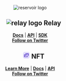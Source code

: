 <p align="center">
  <picture>
    <source media="(prefers-color-scheme: dark)" srcset="https://reservoir.tools/img/reservoir.svg">
    <img alt="reservoir logo" src="https://reservoir.tools/img/reservoir_light.svg" width="auto" height="60">
  </picture>
</p>

<p align="center">
  
<p>
<div id="user-content-toc" align="center">
  <ul>
    <summary><h2><picture>
        <source media="(prefers-color-scheme: dark)" srcset="https://reservoir.tools/img/products/logos/relay.svg">
        <img alt="relay logo" src="https://reservoir.tools/img/products/logos/relay.svg" align="bottom" width="20" height="20"">
      </picture>Relay</h2></summary>
  </ul>
</div>
<div align="center">
  <a href="https://docs.relay.link"><b>Docs</b></a>  | 
  <a href="https://docs.relay.link/references/api/overview"><b>API</b></a> |
  <a href="https://docs.relay.link/references/sdk/getting-started"><b>SDK</b></a>
</div>
<div align="center">
  <a href="https://x.com/RelayProtocol"><b>Follow on Twitter</b></a>
</div>
<div id="user-content-toc" align="center">
  <ul>
    <summary><h2><picture>
        <source media="(prefers-color-scheme: dark)" srcset="https://raw.githubusercontent.com/reservoirprotocol/.github/refs/heads/main/profile/nft-icon.svg">
        <img alt="relay logo" src="https://raw.githubusercontent.com/reservoirprotocol/.github/refs/heads/main/profile/nft-icon.svg" align="bottom" height="22"">
      </picture> NFT</h2></summary>
  </ul>
</div>
<div align="center">
  <a href="https://reservoir.tools/"><b>Learn More</b></a>  | 
  <a href="https://docs.reservoir.tools"><b>Docs</b></a>  | 
  <a href="https://docs.reservoir.tools/reference/overview"><b>API</b></a>
</div>

<div align="center">
  <a href="https://twitter.com/@reservoir0x"><b>Follow on Twitter</b></a>
</div>
